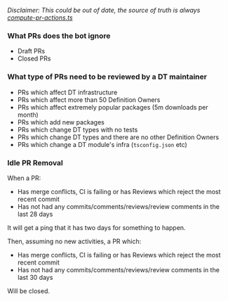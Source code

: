 _Disclaimer: This could be out of date, the source of truth is always [compute-pr-actions.ts](https://github.com/DefinitelyTyped/dt-mergebot/blob/master/src/compute-pr-actions.ts)_

### What PRs does the bot ignore

- Draft PRs
- Closed PRs

### What type of PRs need to be reviewed by a DT maintainer

- PRs which affect DT infrastructure
- PRs which affect more than 50 Definition Owners
- PRs which affect extremely popular packages (5m downloads per month)
- PRs which add new packages
- PRs which change DT types with no tests
- PRs which change DT types and there are no other Definition Owners
- PRs which change a DT module's infra (`tsconfig.json` etc)

### Idle PR Removal

When a PR:

- Has merge conflicts, CI is failing or has Reviews which reject the most recent commit
- Has not had any commits/comments/reviews/review comments in the last 28 days

It will get a ping that it has two days for something to happen.

Then, assuming no new activities, a PR which:

- Has merge conflicts, CI is failing or has Reviews which reject the most recent commit
- Has not had any commits/comments/reviews/review comments in the last 30 days

Will be closed.
